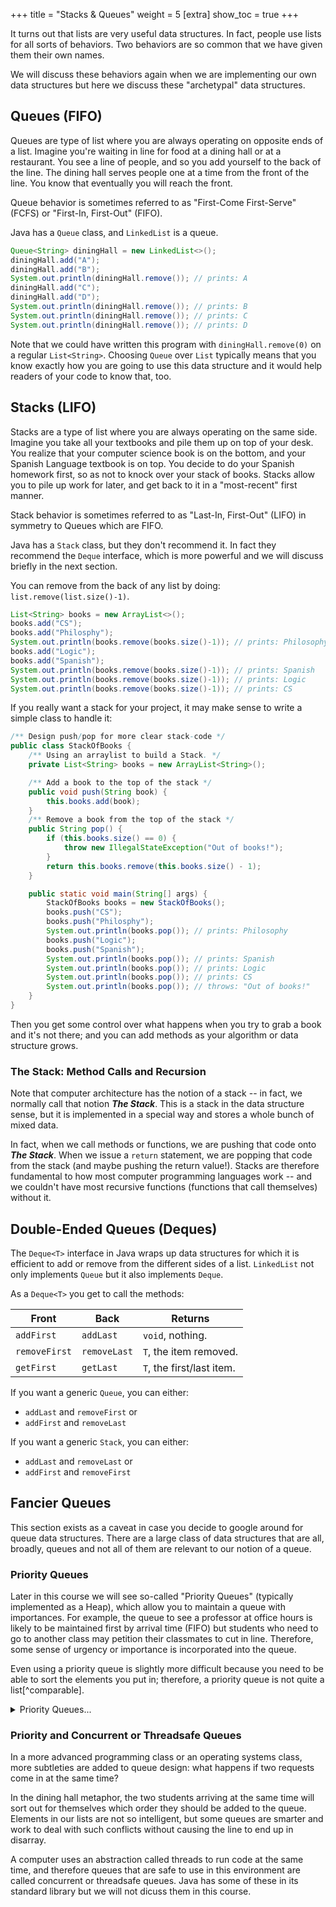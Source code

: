 +++
title = "Stacks & Queues"
weight = 5
[extra]
show_toc = true
+++

It turns out that lists are very useful data structures. In fact, people use lists for all sorts of behaviors. Two behaviors are so common that we have given them their own names.

We will discuss these behaviors again when we are implementing our own data structures but here we discuss these "archetypal" data structures.

## Queues (FIFO)

Queues are type of list where you are always operating on opposite ends of a list. Imagine you're waiting in line for food at a dining hall or at a restaurant. You see a line of people, and so you add yourself to the back of the line. The dining hall serves people one at a time from the front of the line. You know that eventually you will reach the front.

Queue behavior is sometimes referred to as "First-Come First-Serve" (FCFS) or "First-In, First-Out" (FIFO).

Java has a ``Queue`` class, and ``LinkedList`` is a queue.

```java
Queue<String> diningHall = new LinkedList<>();
diningHall.add("A");
diningHall.add("B");
System.out.println(diningHall.remove()); // prints: A
diningHall.add("C");
diningHall.add("D");
System.out.println(diningHall.remove()); // prints: B
System.out.println(diningHall.remove()); // prints: C
System.out.println(diningHall.remove()); // prints: D
```

Note that we could have written this program with ``diningHall.remove(0)`` on a regular ``List<String>``. Choosing ``Queue`` over ``List`` typically means that you know exactly how you are going to use this data structure and it would help readers of your code to know that, too.

## Stacks (LIFO)

Stacks are a type of list where you are always operating on the same side. Imagine you take all your textbooks and pile them up on top of your desk. You realize that your computer science book is on the bottom, and your Spanish Language textbook is on top. You decide to do your Spanish homework first, so as not to knock over your stack of books. Stacks allow you to pile up work for later, and get back to it in a "most-recent" first manner.

Stack behavior is sometimes referred to as "Last-In, First-Out" (LIFO) in symmetry to Queues which are FIFO.

Java has a ``Stack`` class, but they don't recommend it. In fact they recommend the ``Deque`` interface, which is more powerful and we will discuss briefly in the next section.

You can remove from the back of any list by doing: ``list.remove(list.size()-1)``.

```java
List<String> books = new ArrayList<>();
books.add("CS");
books.add("Philosphy");
System.out.println(books.remove(books.size()-1)); // prints: Philosophy
books.add("Logic");
books.add("Spanish");
System.out.println(books.remove(books.size()-1)); // prints: Spanish
System.out.println(books.remove(books.size()-1)); // prints: Logic
System.out.println(books.remove(books.size()-1)); // prints: CS
```

If you really want a stack for your project, it may make sense to write a simple class to handle it:

```java
/** Design push/pop for more clear stack-code */
public class StackOfBooks {
    /** Using an arraylist to build a Stack. */
    private List<String> books = new ArrayList<String>();

    /** Add a book to the top of the stack */
    public void push(String book) {
        this.books.add(book);
    }
    /** Remove a book from the top of the stack */
    public String pop() {
        if (this.books.size() == 0) {
            throw new IllegalStateException("Out of books!");
        }
        return this.books.remove(this.books.size() - 1);
    }

    public static void main(String[] args) {
        StackOfBooks books = new StackOfBooks();
        books.push("CS");
        books.push("Philosphy");
        System.out.println(books.pop()); // prints: Philosophy
        books.push("Logic");
        books.push("Spanish");
        System.out.println(books.pop()); // prints: Spanish
        System.out.println(books.pop()); // prints: Logic
        System.out.println(books.pop()); // prints: CS 
        System.out.println(books.pop()); // throws: "Out of books!" 
    }
}
```

Then you get some control over what happens when you try to grab a book and it's not there; and you can add methods as your algorithm or data structure grows.

### The Stack: Method Calls and Recursion

Note that computer architecture has the notion of a stack -- in fact, we normally call that notion ***The Stack***. This is a stack in the data structure sense, but it is implemented in a special way and stores a whole bunch of mixed data.

In fact, when we call methods or functions, we are pushing that code onto ***The Stack***. When we issue a ``return`` statement, we are popping that code from the stack (and maybe pushing the return value!). Stacks are therefore fundamental to how most computer programming languages work -- and we couldn't have most recursive functions (functions that call themselves) without it.

## Double-Ended Queues (Deques)

The ``Deque<T>`` interface in Java wraps up data structures for which it is efficient to add or remove from the different sides of a list. ``LinkedList`` not only implements ``Queue`` but it also implements ``Deque``.

As a ``Deque<T>`` you get to call the methods:

| Front | Back | Returns |
| --- | --- | --- |
| ``addFirst`` | ``addLast`` | ``void``, nothing. |
| ``removeFirst`` | ``removeLast`` | ``T``, the item removed. |
| ``getFirst`` | ``getLast`` | ``T``, the first/last item. |

If you want a generic ``Queue``, you can either:

 - ``addLast`` and ``removeFirst`` or
 - ``addFirst`` and ``removeLast``

If you want a generic ``Stack``, you can either:

 - ``addLast`` and ``removeLast`` or
 - ``addFirst`` and ``removeFirst``

## Fancier Queues

This section exists as a caveat in case you decide to google around for queue data structures. There are a large class of data structures that are all, broadly, queues and not all of them are relevant to our notion of a queue.

### Priority Queues

Later in this course we will see so-called "Priority Queues" (typically implemented as a Heap), which allow you to maintain a queue with importances. For example, the queue to see a professor at office hours is likely to be maintained first by arrival time (FIFO) but students who need to go to another class may petition their classmates to cut in line. Therefore, some sense of urgency or importance is incorporated into the queue. 

Even using a priority queue is slightly more difficult because you need to be able to sort the elements you put in; therefore, a priority queue is not quite a list[^comparable].

<details>
<summary>Priority Queues...</summary>

Another example of a Priority Queue in the real world is a hospital. To use Java's ``PriorityQueue<T>`` we need to implement an interface called ``Comparable<T>`` -- we haven't discussed interfaces in depth and we will return to ``Comparable`` later when we get to sorting.

```java
public class Patient implements Comparable<Patient> {
    long arrivalTime;
    boolean severe;
    String name;

    //... constructor and more methods ...

    @Override
    public int compareTo(Patient p) {
        // severe=true then false
        int cmp = -Boolean.compare(this.severe, p.severe);
        if (cmp != 0) return cmp;
        // earlier times better:
        cmp = Long.compare(this.arrivalTime, p.arrivalTime);
        if (cmp != 0) return cmp;
        // by name if all else equal
        return this.name.compareTo(p.name);
    }
}
```
</details>

### Priority and Concurrent or Threadsafe Queues

In a more advanced programming class or an operating systems class, more subtleties are added to queue design: what happens if two requests come in at the same time? 

In the dining hall metaphor, the two students arriving at the same time will sort out for themselves which order they should be added to the queue. Elements in our lists are not so intelligent, but some queues are smarter and work to deal with such conflicts without causing the line to end up in disarray.

A computer uses an abstraction called threads to run code at the same time, and therefore queues that are safe to use in this environment are called concurrent or threadsafe queues. Java has some of these in its standard library but we will not dicuss them in this course.

